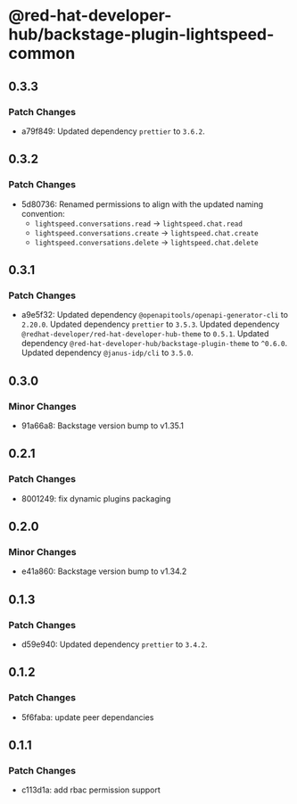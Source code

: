 # @red-hat-developer-hub/backstage-plugin-lightspeed-common

## 0.3.3

### Patch Changes

- a79f849: Updated dependency `prettier` to `3.6.2`.

## 0.3.2

### Patch Changes

- 5d80736: Renamed permissions to align with the updated naming convention:
  - `lightspeed.conversations.read` → `lightspeed.chat.read`
  - `lightspeed.conversations.create` → `lightspeed.chat.create`
  - `lightspeed.conversations.delete` → `lightspeed.chat.delete`

## 0.3.1

### Patch Changes

- a9e5f32: Updated dependency `@openapitools/openapi-generator-cli` to `2.20.0`.
  Updated dependency `prettier` to `3.5.3`.
  Updated dependency `@redhat-developer/red-hat-developer-hub-theme` to `0.5.1`.
  Updated dependency `@red-hat-developer-hub/backstage-plugin-theme` to `^0.6.0`.
  Updated dependency `@janus-idp/cli` to `3.5.0`.

## 0.3.0

### Minor Changes

- 91a66a8: Backstage version bump to v1.35.1

## 0.2.1

### Patch Changes

- 8001249: fix dynamic plugins packaging

## 0.2.0

### Minor Changes

- e41a860: Backstage version bump to v1.34.2

## 0.1.3

### Patch Changes

- d59e940: Updated dependency `prettier` to `3.4.2`.

## 0.1.2

### Patch Changes

- 5f6faba: update peer dependancies

## 0.1.1

### Patch Changes

- c113d1a: add rbac permission support
